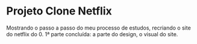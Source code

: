 # Projeto Clone Netflix
 
Mostrando o passo a passo do meu processo de estudos, recriando o site do netflix do 0.
1ª parte concluída: a parte do design, o visual do site.

